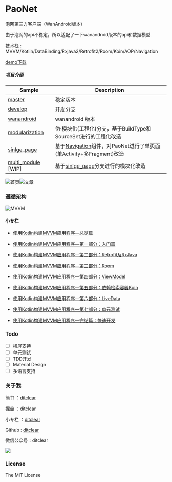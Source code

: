 # PaoNet
泡网第三方客户端（WanAndroid版本）

由于泡网的api不稳定，所以适配了一下wanandroid版本的api和数据模型

技术栈 : MVVM/Kotlin/DataBinding/Rxjava2/Retrofit2/Room/Koin/AOP/Navigation

[demo下载](https://github.com/ditclear/PaoNet/releases/download/wanandroid/demo.apk)

##### 项目介绍

| Sample                                                       | Description                                                  |
| ------------------------------------------------------------ | ------------------------------------------------------------ |
| [master](https://github.com/ditclear/PaoNet)                 | 稳定版本                                                     |
| [develop](https://github.com/ditclear/PaoNet/tree/develop)   | 开发分支                                                     |
| [wanandroid](https://github.com/ditclear/PaoNet/tree/wanandroid)   | wanandroid 版本                                                      |
| [modularization](https://github.com/ditclear/PaoNet/tree/modularization) | 伪·模块化(工程化)分支，基于BuildType和SourceSet进行的工程化改造 |
| [sinlge_page](https://github.com/ditclear/PaoNet/tree/single_page) | 基于[Navigation](https://developer.android.google.cn/topic/libraries/architecture/navigation/navigation-implementing)组件，对PaoNet进行了单页面(单Activity+多Fragment)改造 |
| [multi_module](https://github.com/ditclear/PaoNet/tree/multi_module) [WIP] | 基于[sinlge_page](https://github.com/ditclear/PaoNet/tree/single_page)分支进行的模块化改造 |





![首页](screenshot/home.png)![文章](screenshot/article.png)



### 遵循架构

![MVVM](http://upload-images.jianshu.io/upload_images/3722695-70230207c39b8601.png?imageMogr2/auto-orient/strip%7CimageView2/2/w/1240)

#### 小专栏

- [使用Kotlin构建MVVM应用程序—总览篇](https://xiaozhuanlan.com/topic/1736458920)

- [使用Kotlin构建MVVM应用程序—第一部分：入门篇](https://xiaozhuanlan.com/topic/7590648312)

- [使用Kotlin构建MVVM应用程序—第二部分：Retrofit及RxJava](https://xiaozhuanlan.com/topic/9560382174)

- [使用Kotlin构建MVVM应用程序—第三部分：Room](https://xiaozhuanlan.com/topic/8076241593)
- [使用Kotlin构建MVVM应用程序—第四部分：ViewModel](https://xiaozhuanlan.com/topic/6705498213)
- [使用Kotlin构建MVVM应用程序—第五部分：依赖检索容器Koin](https://xiaozhuanlan.com/topic/1562439780)
- [使用Kotlin构建MVVM应用程序—第六部分：LiveData](https://xiaozhuanlan.com/topic/9753861024)
- [使用Kotlin构建MVVM应用程序—第七部分：单元测试](https://xiaozhuanlan.com/topic/9320864751)
- [使用Kotlin构建MVVM应用程序—完结篇：快速开发](https://xiaozhuanlan.com/topic/7635981042)

### Todo

- [ ] 横屏支持
- [ ] 单元测试
- [ ] TDD开发
- [ ] Material Design
- [ ] 多语言支持

### 关于我

简书 ：[ditclear](https://www.jianshu.com/u/117f1cf0c556)

掘金 ：[ditclear](https://juejin.im/user/582d601d2e958a0069bbe687)

小专栏 ：[ditclear](https://xiaozhuanlan.com/u/2493325177)

Github : [ditclear](https://github.com/ditclear)

微信公众号：ditclear

![](https://upload-images.jianshu.io/upload_images/3722695-ea32be89e9ea5069?imageMogr2/auto-orient/strip%7CimageView2/2/w/1240)

### License

The MIT License 

